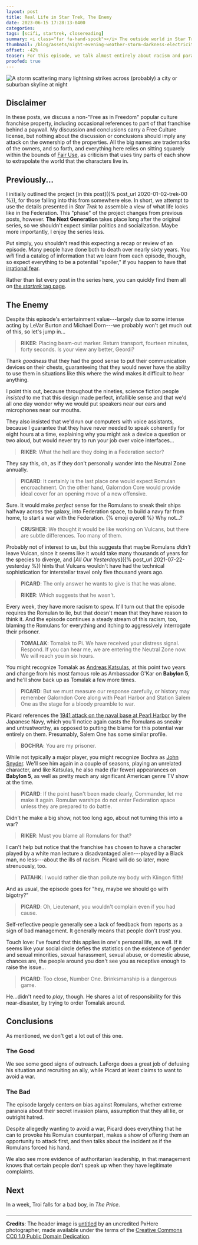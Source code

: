 ```yaml
---
layout: post
title: Real Life in Star Trek, The Enemy
date: 2023-06-15 17:28:13-0400
categories:
tags: [scifi, startrek, closereading]
summary: <i class="far fa-hand-spock"></i> The outside world in Star Trek
thumbnail: /blog/assets/night-evening-weather-storm-darkness-electricity-1356023-pxhere.com.png
offset: -42%
teaser: For this episode, we talk almost entirely about racism and paranoia, but also some leadership red flags.
proofed: true
---
```


![A storm scattering many lightning strikes across (probably) a city or suburban skyline at night](/blog/assets/night-evening-weather-storm-darkness-electricity-1356023-pxhere.com.png "I won't even bring up the Velma-can't-see-without-her-glasses vibe, to this episode...")

## Disclaimer

In these posts, we discuss a non-"Free as in Freedom" popular culture franchise property, including occasional references to part of that franchise behind a paywall.  My discussion and conclusions carry a Free Culture license, but nothing about the discussion or conclusions should imply any attack on the ownership of the properties.  All the big names are trademarks of the owners, and so forth, and everything here relies on sitting squarely within the bounds of [Fair Use](https://en.wikipedia.org/wiki/Fair_use), as criticism that uses tiny parts of each show to extrapolate the world that the characters live in.

## Previously...

I initially outlined the project [in this post]({% post_url 2020-01-02-trek-00 %}), for those falling into this from somewhere else.  In short, we attempt to use the details presented in *Star Trek* to assemble a view of what life looks like in the Federation.  This "phase" of the project changes from previous posts, however.  **The Next Generation** takes place long after the original series, so we shouldn't expect similar politics and socialization.  Maybe more importantly, I enjoy the series less.

Put simply, you shouldn't read this expecting a recap or review of an episode.  Many people have done both to death over nearly sixty years.  You *will* find a catalog of information that we learn from each episode, though, so expect everything to be a potential "spoiler," if you happen to have that [irrational fear](https://www.theguardian.com/books/booksblog/2011/aug/17/spoilers-enhance-enjoyment-psychologists).

Rather than list every post in the series here, you can quickly find them all on [the *startrek* tag page](/blog/tag/startrek/).

## The Enemy

Despite this episode's entertainment value---largely due to some intense acting by LeVar Burton and Michael Dorn---we probably won't get much out of this, so let's jump in...

 > **RIKER**: Placing beam-out marker. Return transport, fourteen minutes, forty seconds. Is your view any better, Geordi?

Thank *goodness* that they had the good sense to put their communication devices on their chests, guaranteeing that they would never have the ability to use them in situations like this where the wind makes it difficult to hear anything.

I point this out, because throughout the nineties, science fiction people *insisted* to me that this design made perfect, infallible sense and that we'd all one day wonder why we would put speakers near our ears and microphones near our mouths.

They also insisted that we'd run our computers with voice assistants, because I guarantee that they have never needed to speak coherently for eight hours at a time, explaining why you might ask a device a question or two aloud, but would never try to run your job over voice interfaces...

 > **RIKER**: What the hell are they doing in a Federation sector?

They say this, oh, as if they don't personally wander into the Neutral Zone annually.

 > **PICARD**: It certainly is the last place one would expect Romulan encroachment. On the other hand, Galorndon Core would provide ideal cover for an opening move of a new offensive.

Sure.  It would make *perfect* sense for the Romulans to sneak their ships halfway across the galaxy, into Federation space, to build a navy far from home, to start a war with the Federation. {% emoji eyeroll %} Why not...?

 > **CRUSHER**: We thought it would be like working on Vulcans, but there are subtle differences. Too many of them.

Probably not of interest to us, but this suggests that maybe Romulans *didn't* leave Vulcan, since it seems like it would take many thousands of years for the species to diverge, and [*All Our Yesterdays*]({% post_url 2021-07-22-yesterday %}) hints that Vulcans wouldn't have had the technical sophistication for interstellar travel only five thousand years ago.

 > **PICARD**: The only answer he wants to give is that he was alone.
 >
 > **RIKER**: Which suggests that he wasn't.

Every week, they have more racism to spew.  It'll turn out that the episode requires the Romulan to lie, but that doesn't mean that they have reason to think it.  And the episode continues a steady stream of this racism, too, blaming the Romulans for everything and itching to aggressively interrogate their prisoner.

 > **TOMALAK**: Tomalak to Pi. We have received your distress signal. Respond. If you can hear me, we are entering the Neutral Zone now. We will reach you in six hours.

You might recognize Tomalak as [Andreas Katsulas](https://en.wikipedia.org/wiki/Andreas_Katsulas), at this point two years and change from his most famous role as Ambassador G'Kar on **Babylon 5**, and he'll show back up as Tomalak a few more times.

 > **PICARD**: But we must measure our response carefully, or history may remember Galorndon Core along with Pearl Harbor and Station Salem One as the stage for a bloody preamble to war.

Picard references the [1941 attack on the naval base at Pearl Harbor](https://en.wikipedia.org/wiki/Attack_on_Pearl_Harbor) by the Japanese Navy, which you'll notice again casts the Romulans as sneaky and untrustworthy, as opposed to putting the blame for this potential war entirely on them.  Presumably, Salem One has some similar profile.

 > **BOCHRA**: You are my prisoner.

While not typically a major player, you might recognize Bochra as [John Snyder](https://en.wikipedia.org/wiki/John_Snyder_%28actor%29).  We'll see him again in a couple of seasons, playing an unrelated character, and like Katsulas, he also made (far fewer) appearances on **Babylon 5**, as well as pretty much any significant American genre TV show at the time.

 > **PICARD**: If the point hasn't been made clearly, Commander, let me make it again. Romulan warships do not enter Federation space unless they are prepared to do battle.

Didn't he make a big show, not too long ago, about not turning this into a war?

 > **RIKER**: Must you blame all Romulans for that?

I can't help but notice that the franchise has chosen to have a character played by a white man lecture a disadvantaged alien---played by a Black man, no less---about the ills of racism.  Picard will do so later, more strenuously, too.

 > **PATAHK**: I would rather die than pollute my body with Klingon filth!

And as usual, the episode goes for "hey, maybe we should go with bigotry?"

 > **PICARD**: Oh, Lieutenant, you wouldn't complain even if you had cause.

Self-reflective people generally see a lack of feedback from reports as a sign of bad management.  It generally means that people don't *trust* you.

Touch love:  I've found that this applies in one's personal life, as well.  If it seems like your social circle defies the statistics on the existence of gender and sexual minorities, sexual harassment, sexual abuse, or domestic abuse, chances are, the people around you don't see you as receptive enough to raise the issue...

 > **PICARD**: Too close, Number One. Brinksmanship is a dangerous game.

He...didn't need to *play*, though.  He shares a lot of responsibility for this near-disaster, by trying to order Tomalak around.

## Conclusions

As mentioned, we don't get a lot out of this one.

### The Good

We see some good signs of outreach.  LaForge does a great job of defusing his situation and recruiting an ally, while Picard at least claims to want to avoid a war.

### The Bad

The episode largely centers on bias against Romulans, whether extreme paranoia about their secret invasion plans, assumption that they all lie, or outright hatred.

Despite allegedly wanting to avoid a war, Picard does everything that he can to provoke his Romulan counterpart, makes a show of offering them an opportunity to attack first, and then talks about the incident as if the Romulans forced his hand.

We also see more evidence of authoritarian leadership, in that management knows that certain people don't speak up when they have legitimate complaints.

## Next

In a week, Troi falls for a bad boy, in *The Price*.

#### <i class="far fa-hand-spock"></i>

* * *

**Credits**: The header image is [untitled](https://pxhere.com/en/photo/1356023) by an uncredited PxHere photographer, made available under the terms of the [Creative Commons CC0 1.0 Public Domain Dedication](https://creativecommons.org/publicdomain/zero/1.0/).
